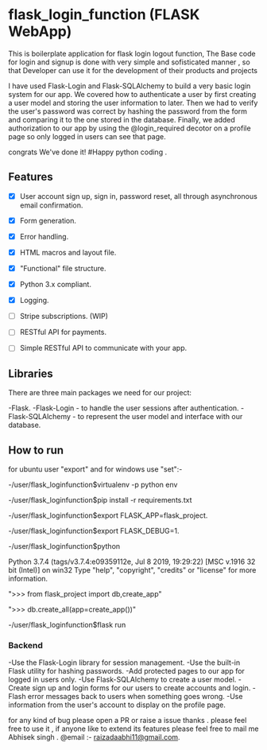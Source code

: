 # flask_login_function (FLASK WebApp) 
This is boilerplate application for flask login logout function,
The Base code for login and signup is done with very simple and sofisticated manner ,
so that Developer can use it for the development of their products and projects


I have used Flask-Login and Flask-SQLAlchemy to build a very basic login system for our app. We covered how to authenticate a user by first creating a user model and storing the user information to later. Then we had to verify the user's password was correct by hashing the password from the form and comparing it to the one stored in the database. Finally, we added authorization to our app by using the @login_required decotor on a profile page so only logged in users can see that page.

congrats We've done it! #Happy python coding .

## Features

- [x] User account sign up, sign in, password reset, all through asynchronous email confirmation.
- [x] Form generation.
- [x] Error handling.
- [x] HTML macros and layout file.
- [x] "Functional" file structure.
- [x] Python 3.x compliant.
- [x] Logging.
- [ ] Stripe subscriptions. (WIP)
- [ ] RESTful API for payments.
- [ ] Simple RESTful API to communicate with your app.


## Libraries
There are three main packages we need for our project:

-Flask.
-Flask-Login - to handle the user sessions after authentication.
-Flask-SQLAlchemy - to represent the user model and interface with our database.

## How to run 

for ubuntu user "export"  and for windows use "set":- 

-/user/flask_loginfunction$virtualenv -p python env

-/user/flask_loginfunction$pip install -r requirements.txt

-/user/flask_loginfunction$export FLASK_APP=flask_project.

-/user/flask_loginfunction$export FLASK_DEBUG=1.

-/user/flask_loginfunction$python

Python 3.7.4 (tags/v3.7.4:e09359112e, Jul  8 2019, 19:29:22) [MSC v.1916 32 bit (Intel)] on win32
Type "help", "copyright", "credits" or "license" for more information.

">>> from flask_project import db,create_app"

">>> db.create_all(app=create_app())"

-/user/flask_loginfunction$flask run

### Backend

-Use the Flask-Login library for session management.
-Use the built-in Flask utility for hashing passwords.
-Add protected pages to our app for logged in users only.
-Use Flask-SQLAlchemy to create a user model.
-Create sign up and login forms for our users to create accounts and login.
-Flash error messages back to users when something goes wrong.
-Use information from the user's account to display on the profile page.

for any kind of bug please open a PR or raise a issue thanks .
please feel free to use it , if anyone like to extend its features please feel free to mail me 
Abhisek singh .
@email :- raizadaabhi11@gmail.com.
